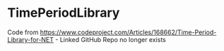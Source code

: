 # TimePeriodLibrary
Code from https://www.codeproject.com/Articles/168662/Time-Period-Library-for-NET - Linked GitHub Repo no longer exists

